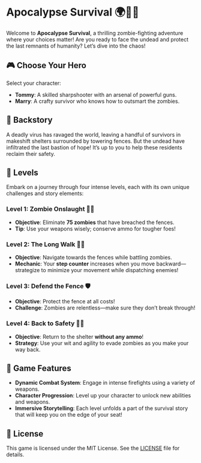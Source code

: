 # Apocalypse Survival 🌍🧟‍♂️

Welcome to **Apocalypse Survival**, a thrilling zombie-fighting adventure where your choices matter! Are you ready to face the undead and protect the last remnants of humanity? Let’s dive into the chaos!

## 🎮 Choose Your Hero
Select your character:
- **Tommy**: A skilled sharpshooter with an arsenal of powerful guns.
- **Marry**: A crafty survivor who knows how to outsmart the zombies.

## 📜 Backstory
A deadly virus has ravaged the world, leaving a handful of survivors in makeshift shelters surrounded by towering fences. But the undead have infiltrated the last bastion of hope! It’s up to you to help these residents reclaim their safety. 

## 🚀 Levels
Embark on a journey through four intense levels, each with its own unique challenges and story elements:

### Level 1: **Zombie Onslaught** 🧟‍♀️
- **Objective**: Eliminate **75 zombies** that have breached the fences.
- **Tip**: Use your weapons wisely; conserve ammo for tougher foes!

### Level 2: **The Long Walk** 🚶‍♂️
- **Objective**: Navigate towards the fences while battling zombies.
- **Mechanic**: Your **step counter** increases when you move backward—strategize to minimize your movement while dispatching enemies!

### Level 3: **Defend the Fence** 🛡️
- **Objective**: Protect the fence at all costs!
- **Challenge**: Zombies are relentless—make sure they don’t break through!

### Level 4: **Back to Safety** 🏃‍♀️
- **Objective**: Return to the shelter **without any ammo**!
- **Strategy**: Use your wit and agility to evade zombies as you make your way back.

## 🎯 Game Features
- **Dynamic Combat System**: Engage in intense firefights using a variety of weapons.
- **Character Progression**: Level up your character to unlock new abilities and weapons.
- **Immersive Storytelling**: Each level unfolds a part of the survival story that will keep you on the edge of your seat!


## 📄 License

This game is licensed under the MIT License. See the [LICENSE](https://github.com/YoustinaMitsho/Unity-Projects/blob/main/LICENSE.md) file for details.
